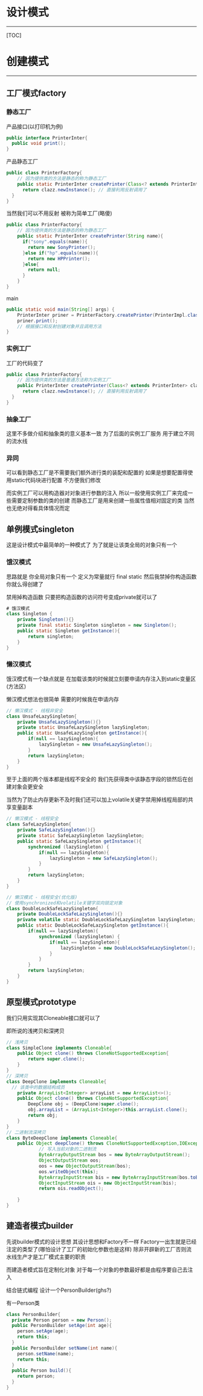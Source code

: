 # 设计模式

---

[TOC]

# 创建模式

---

## **工厂模式factory**

### 静态工厂

产品接口(以打印机为例) 

```java
public interface PrinterInter{
  public void print();
}
```

产品静态工厂

```java
public class PrinterFactory{
  	// 因为提供类的方法是静态的称为静态工厂
    public static PrinterInter createPrinter(Class<? extends PrinterInter> clazz) throws IllegalAccessException, InstantiationException {
      return clazz.newInstance(); // 直接利用反射调用了
  }
}
```

当然我们可以不用反射 被称为简单工厂(略傻)

```java
public class PrinterFactory{
  	// 因为提供类的方法是静态的称为静态工厂
    public static PrinterInter createPrinter(String name){
      if("sony".equals(name)){
        return new SonyPrinter();
      }else if("hp".equals(name)){
        return new HPPrinter();
      }else{
       	return null; 
      }
    }
}
```

main

```java
public static void main(String[] args) {
    PrinterInter priner = PrinterFactory.createPrinter(PrinterImpl.class);
    priner.print();
  	// 根据接口和反射创建对象并且调用方法
}
```

### 实例工厂

工厂的代码变了

```java
public class PrinterFactory{
  	// 因为提供类的方法是普通方法称为实例工厂
    public PrinterInter createPrinter(Class<? extends PrinterInter> clazz) throws IllegalAccessException, InstantiationException {
      return clazz.newInstance(); // 直接利用反射调用了
  }
}
```

### 抽象工厂

这里不多做介绍和抽象类的意义基本一致 为了后面的实例工厂服务 用于建立不同的流水线

### 异同

可以看到静态工厂是不需要我们额外进行类的装配和配置的 如果是想要配置得使用static代码块进行配置 不方便我们修改

而实例工厂可以用构造器对对象进行参数的注入 所以一般使用实例工厂来完成一些需要定制参数的类的创建 而静态工厂是用来创建一些属性值相对固定的类 当然也无绝对得看具体情况而定

## **单例模式singleton**

这是设计模式中最简单的一种模式了 为了就是让该类全局的对象只有一个

### 饿汉模式

思路就是 你全局对象只有一个 定义为常量就行 final static 然后我禁掉你构造函数你就么得创建了

禁用掉构造函数 只要把构造函数的访问符号变成private就可以了

```java
# 饿汉模式
class Singleton {
	private Singleton(){}
	private final static Singleton singleton = new Singleton();
	public static Singleton getInstance(){
		return singleton;
	}
}
```

### 懒汉模式

饿汉模式有一个缺点就是 在加载该类的时候就立刻要申请内存注入到static变量区(方法区)

懒汉模式想法也很简单 需要的时候我在申请内存

```java
// 懒汉模式 - 线程非安全 
class UnsafeLazySingleton{
	private UnsafeLazySingleton(){}
	private static UnsafeLazySingleton lazySingleton;
	public static UnsafeLazySingleton getInstance(){
		if(null == lazySingleton){
			lazySingleton = new UnsafeLazySingleton();
		}
		return lazySingleton;
	}
}
```

至于上面的两个版本都是线程不安全的 我们先获得类中该静态字段的锁然后在创建对象会更安全

当然为了防止内存更新不及时我们还可以加上volatile关键字禁用掉线程局部的共享变量副本

```java
// 懒汉模式 - 线程安全
class SafeLazySingleton{
	private SafeLazySingleton(){}
	private static SafeLazySingleton lazySingleton;
	public static SafeLazySingleton getInstance(){
		synchronized (lazySingleton) {
			if(null == lazySingleton){
				lazySingleton = new SafeLazySingleton();
			}
		}
		return lazySingleton;
	}
}

// 懒汉模式 - 线程安全(优化版)
// 使用synchronized和volatile关键字双向锁定对象
class DoubleLockSafeLazySingleton{
	private DoubleLockSafeLazySingleton(){}
	private volatile static DoubleLockSafeLazySingleton lazySingleton;
	public static DoubleLockSafeLazySingleton getInstance(){
		if(null == lazySingleton){
			synchronized (lazySingleton) {
				if(null == lazySingleton){
					lazySingleton = new DoubleLockSafeLazySingleton();
				}
			}
		}
		return lazySingleton;
	}
}
```

## **原型模式prototype**

我们只用实现其Cloneable接口就可以了

即所说的浅拷贝和深拷贝

```java
// 浅拷贝
class SimpleClone implements Cloneable{
	public Object clone() throws CloneNotSupportedException{
		return super.clone();
	}
}
// 深拷贝
class DeepClone implements Cloneable{
  // 该类中的数据结构成员
	private ArrayList<Integer> arrayList = new ArrayList<>();
	public Object clone() throws CloneNotSupportedException{
		DeepClone obj = (DeepClone)super.clone();
		obj.arrayList = (ArrayList<Integer>)this.arrayList.clone();
		return obj;
	}
}
// 二进制流深拷贝
class ByteDeepClone implements Cloneable{
	public Object deepClone() throws CloneNotSupportedException,IOException, ClassNotFoundException{
			// 写入当前对象的二进制流
			ByteArrayOutputStream bos = new ByteArrayOutputStream();
			ObjectOutputStream oos;
			oos = new ObjectOutputStream(bos);
			oos.writeObject(this);
			ByteArrayInputStream bis = new ByteArrayInputStream(bos.toByteArray());
			ObjectInputStream ois = new ObjectInputStream(bis);
			return ois.readObject();
		
	}
}
```

## **建造者模式builder**

先说builder模式的设计思想 其设计思想和Factory不一样 Factory一出生就是已经注定的类型了(哪怕设计了工厂的初始化参数也是这样) 除非开辟新的工厂否则流水线生产才是工厂模式主要的职责

而建造者模式旨在定制化对象 对于每一个对象的参数最好都是由程序要自己去注入

结合链式编程 设计一个PersonBuilder(ghs?)

有一Person类

```java
class PersonBuilder{
  private Person person = new Person();
  public PersonBuilder setAge(int age){
    person.setAge(age);
    return this;
  }
  public PersonBuilder setName(int name){
    person.setName(name);
    return this;
  }
  public Person build(){
    return person;
  }
}
```

